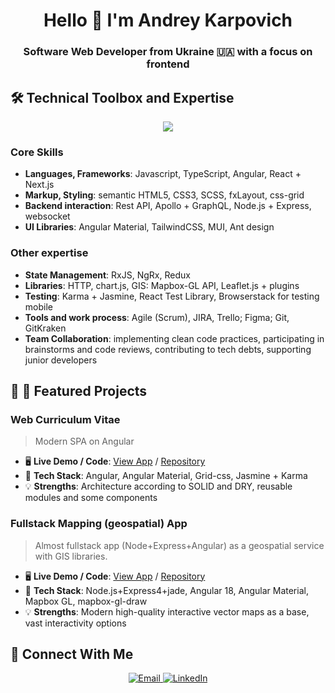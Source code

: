 <h1 align="center">Hello 👋  I'm Andrey Karpovich </h1>
<h3 align="center">Software Web Developer from Ukraine 🇺🇦 with a focus on frontend</h3>


## 🛠️ Technical Toolbox and Expertise
<p align="center">
  <img src="https://skillicons.dev/icons?i=javascript,typescript,html,scss,plus,angular,react,nextjs,nodejs,plus,rxjs,tailwindcss,apollo,graphql,git" />
</p>

### Core Skills
- **Languages, Frameworks**: Javascript, TypeScript, Angular, React + Next.js
- **Markup, Styling**: semantic HTML5, CSS3, SCSS,  fxLayout, css-grid 
- **Backend interaction**: Rest API, Apollo + GraphQL, Node.js + Express, websocket
- **UI Libraries**: Angular Material, TailwindCSS, MUI, Ant design

### Other expertise
- **State Management**: RxJS, NgRx, Redux
- **Libraries**:  HTTP, chart.js, GIS: Mapbox-GL API, Leaflet.js + plugins 
- **Testing**: Karma + Jasmine, React Test Library, Browserstack for testing mobile
- **Tools and work process**: Agile (Scrum), JIRA, Trello; Figma; Git, GitKraken
- **Team Collaboration**: implementing clean code practices, participating in brainstorms and code reviews, contributing to tech debts, supporting junior developers

## 🥇 🥈  Featured Projects

### Web Curriculum Vitae
> Modern SPA on Angular

- 🖥 **Live Demo / Code**: [View App](https://ktojan.github.io/curricular) / [Repository](https://github.com/Ktojan/curricular)
- 🔧 **Tech Stack**: Angular, Angular Material, Grid-css, Jasmine + Karma
- 💡 **Strengths**: Architecture according to SOLID and DRY, reusable modules and some components

### Fullstack Mapping (geospatial) App
> Almost fullstack app (Node+Express+Angular) as a geospatial service with GIS libraries.

- 🖥 **Live Demo / Code**: [View App](https://mean-mapbox-playground.vercel.app/) / [Repository](https://github.com/Ktojan/MEAN-mapbox-playground)
- 🔧 **Tech Stack**: Node.js+Express4+jade, Angular 18, Angular Material, Mapbox GL, mapbox-gl-draw
- 💡 **Strengths**: Modern high-quality interactive vector maps as a base, vast interactivity options


## 🤝 Connect With Me

<p align="center">
  <a href=" karpovich.andrey@gmail.com">
    <img src="https://img.shields.io/badge/Email-D14836?style=for-the-badge&logo=gmail&logoColor=yellow" alt="Email" />
  </a>
  <a href="https://www.linkedin.com/in/andrey-karpovich-345701131">
    <img src="https://img.shields.io/badge/LinkedIn-0A66C2?style=for-the-badge&logo=linkedin&logoColor=white" alt="LinkedIn" />
  </a>
</p>

